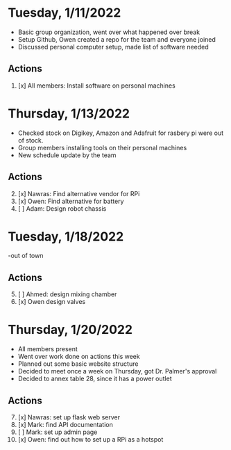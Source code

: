 # Tuesday, 1/11/2022

- Basic group organization, went over what happened over break
- Setup Github, Owen created a repo for the team and everyone joined
- Discussed personal computer setup, made list of software needed

## Actions

1. [x] All members: Install software on personal machines

# Thursday, 1/13/2022

- Checked stock on Digikey, Amazon and Adafruit for rasbery pi were out of stock.
- Group members installing tools on their personal machines
- New schedule update by the team

## Actions

2. [x] Nawras: Find alternative vendor for RPi
3. [x] Owen: Find alternative for battery
4. [ ] Adam: Design robot chassis

# Tuesday, 1/18/2022

-out of town

## Actions

5. [ ] Ahmed: design mixing chamber
6. [x] Owen design valves

# Thursday, 1/20/2022

- All members present
- Went over work done on actions this week
- Planned out some basic website structure
- Decided to meet once a week on Thursday, got Dr. Palmer's approval
- Decided to annex table 28, since it has a power outlet

## Actions

7.  [x] Nawras: set up flask web server
8.  [x] Mark: find API documentation
9.  [ ] Mark: set up admin page
10. [x] Owen: find out how to set up a RPi as a hotspot
